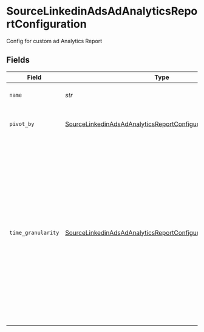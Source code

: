 # SourceLinkedinAdsAdAnalyticsReportConfiguration

Config for custom ad Analytics Report


## Fields

| Field                                                                                                                                                                                                                          | Type                                                                                                                                                                                                                           | Required                                                                                                                                                                                                                       | Description                                                                                                                                                                                                                    |
| ------------------------------------------------------------------------------------------------------------------------------------------------------------------------------------------------------------------------------ | ------------------------------------------------------------------------------------------------------------------------------------------------------------------------------------------------------------------------------ | ------------------------------------------------------------------------------------------------------------------------------------------------------------------------------------------------------------------------------ | ------------------------------------------------------------------------------------------------------------------------------------------------------------------------------------------------------------------------------ |
| `name`                                                                                                                                                                                                                         | *str*                                                                                                                                                                                                                          | :heavy_check_mark:                                                                                                                                                                                                             | The name for the report                                                                                                                                                                                                        |
| `pivot_by`                                                                                                                                                                                                                     | [SourceLinkedinAdsAdAnalyticsReportConfigurationPivotBy](../../models/shared/sourcelinkedinadsadanalyticsreportconfigurationpivotby.md)                                                                                        | :heavy_check_mark:                                                                                                                                                                                                             | Select value from list to pivot by                                                                                                                                                                                             |
| `time_granularity`                                                                                                                                                                                                             | [SourceLinkedinAdsAdAnalyticsReportConfigurationTimeGranularity](../../models/shared/sourcelinkedinadsadanalyticsreportconfigurationtimegranularity.md)                                                                        | :heavy_check_mark:                                                                                                                                                                                                             | Set time granularity for report: <br/>ALL - Results grouped into a single result across the entire time range of the report.<br/>DAILY - Results grouped by day.<br/>MONTHLY - Results grouped by month.<br/>YEARLY - Results grouped by year. |